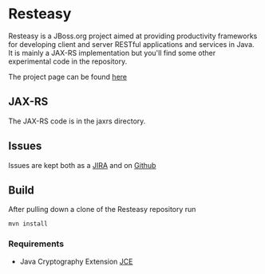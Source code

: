 # Resteasy
Resteasy is a JBoss.org project aimed at providing productivity frameworks for developing client and server RESTful applications and services in Java.  It is mainly a JAX-RS implementation but you'll find some other experimental code in the repository.

The project page can be found [here](http://resteasy.jboss.org/)

## JAX-RS

The JAX-RS code is in the jaxrs directory.  

## Issues
Issues are kept both as a [JIRA](http://jira.jboss.org/jira/browse/RESTEASY) and on [Github](https://github.com/resteasy/Resteasy/issues)

## Build
After pulling down a clone of the Resteasy repository run

	mvn install

### Requirements
- Java Cryptography Extension [JCE](http://www.oracle.com/technetwork/java/javase/downloads/jce-7-download-432124.html)